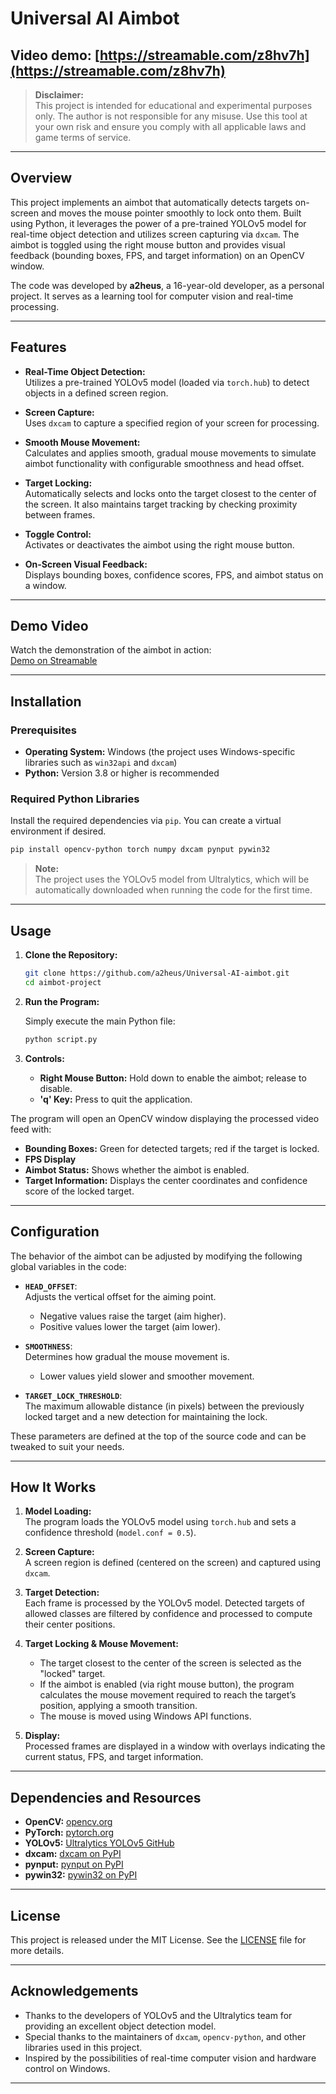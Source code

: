 # Universal AI Aimbot

## Video demo: [https://streamable.com/z8hv7h](https://streamable.com/z8hv7h)


> **Disclaimer:**  
> This project is intended for educational and experimental purposes only. The author is not responsible for any misuse. Use this tool at your own risk and ensure you comply with all applicable laws and game terms of service.

---

## Overview

This project implements an aimbot that automatically detects targets on-screen and moves the mouse pointer smoothly to lock onto them. Built using Python, it leverages the power of a pre-trained YOLOv5 model for real-time object detection and utilizes screen capturing via `dxcam`. The aimbot is toggled using the right mouse button and provides visual feedback (bounding boxes, FPS, and target information) on an OpenCV window.

The code was developed by **a2heus**, a 16-year-old developer, as a personal project. It serves as a learning tool for computer vision and real-time processing.

---

## Features

- **Real-Time Object Detection:**  
  Utilizes a pre-trained YOLOv5 model (loaded via `torch.hub`) to detect objects in a defined screen region.
  
- **Screen Capture:**  
  Uses `dxcam` to capture a specified region of your screen for processing.
  
- **Smooth Mouse Movement:**  
  Calculates and applies smooth, gradual mouse movements to simulate aimbot functionality with configurable smoothness and head offset.
  
- **Target Locking:**  
  Automatically selects and locks onto the target closest to the center of the screen. It also maintains target tracking by checking proximity between frames.
  
- **Toggle Control:**  
  Activates or deactivates the aimbot using the right mouse button.
  
- **On-Screen Visual Feedback:**  
  Displays bounding boxes, confidence scores, FPS, and aimbot status on a window.

---

## Demo Video

Watch the demonstration of the aimbot in action:  
[Demo on Streamable](https://streamable.com/z8hv7h)

---

## Installation

### Prerequisites

- **Operating System:** Windows (the project uses Windows-specific libraries such as `win32api` and `dxcam`)
- **Python:** Version 3.8 or higher is recommended

### Required Python Libraries

Install the required dependencies via `pip`. You can create a virtual environment if desired.

```bash
pip install opencv-python torch numpy dxcam pynput pywin32
```

> **Note:**  
> The project uses the YOLOv5 model from Ultralytics, which will be automatically downloaded when running the code for the first time.

---

## Usage

1. **Clone the Repository:**

   ```bash
   git clone https://github.com/a2heus/Universal-AI-aimbot.git
   cd aimbot-project
   ```

2. **Run the Program:**

   Simply execute the main Python file:

   ```bash
   python script.py
   ```

3. **Controls:**

   - **Right Mouse Button:** Hold down to enable the aimbot; release to disable.
   - **'q' Key:** Press to quit the application.

The program will open an OpenCV window displaying the processed video feed with:
- **Bounding Boxes:** Green for detected targets; red if the target is locked.
- **FPS Display**
- **Aimbot Status:** Shows whether the aimbot is enabled.
- **Target Information:** Displays the center coordinates and confidence score of the locked target.

---

## Configuration

The behavior of the aimbot can be adjusted by modifying the following global variables in the code:

- **`HEAD_OFFSET`**:  
  Adjusts the vertical offset for the aiming point.  
  - Negative values raise the target (aim higher).  
  - Positive values lower the target (aim lower).

- **`SMOOTHNESS`**:  
  Determines how gradual the mouse movement is.  
  - Lower values yield slower and smoother movement.

- **`TARGET_LOCK_THRESHOLD`**:  
  The maximum allowable distance (in pixels) between the previously locked target and a new detection for maintaining the lock.

These parameters are defined at the top of the source code and can be tweaked to suit your needs.

---

## How It Works

1. **Model Loading:**  
   The program loads the YOLOv5 model using `torch.hub` and sets a confidence threshold (`model.conf = 0.5`).

2. **Screen Capture:**  
   A screen region is defined (centered on the screen) and captured using `dxcam`.

3. **Target Detection:**  
   Each frame is processed by the YOLOv5 model. Detected targets of allowed classes are filtered by confidence and processed to compute their center positions.

4. **Target Locking & Mouse Movement:**  
   - The target closest to the center of the screen is selected as the "locked" target.
   - If the aimbot is enabled (via right mouse button), the program calculates the mouse movement required to reach the target’s position, applying a smooth transition.
   - The mouse is moved using Windows API functions.

5. **Display:**  
   Processed frames are displayed in a window with overlays indicating the current status, FPS, and target information.

---

## Dependencies and Resources

- **OpenCV:** [opencv.org](https://opencv.org/)
- **PyTorch:** [pytorch.org](https://pytorch.org/)
- **YOLOv5:** [Ultralytics YOLOv5 GitHub](https://github.com/ultralytics/yolov5)
- **dxcam:** [dxcam on PyPI](https://pypi.org/project/dxcam/)
- **pynput:** [pynput on PyPI](https://pypi.org/project/pynput/)
- **pywin32:** [pywin32 on PyPI](https://pypi.org/project/pywin32/)

---

## License

This project is released under the MIT License. See the [LICENSE](LICENSE) file for more details.

---

## Acknowledgements

- Thanks to the developers of YOLOv5 and the Ultralytics team for providing an excellent object detection model.
- Special thanks to the maintainers of `dxcam`, `opencv-python`, and other libraries used in this project.
- Inspired by the possibilities of real-time computer vision and hardware control on Windows.

---
